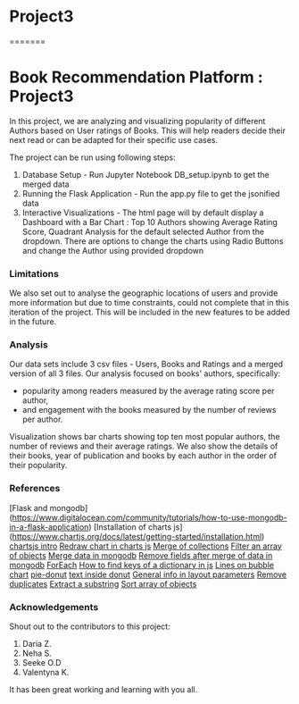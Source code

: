 # Project3
=======
# Book Recommendation Platform : Project3
In this project, we are analyzing and visualizing popularity of different Authors based on User ratings of Books. This will help readers decide their next read or can be adapted for their specific use cases.


The project can be run using following steps:
1. Database Setup - Run Jupyter Notebook DB_setup.ipynb to get the merged data
2. Running the Flask Application - Run the app.py file to get the jsonified data
3. Interactive Visualizations - The html page will by default display a Dashboard with a Bar Chart : Top 10 Authors showing Average Rating Score, Quadrant Analysis for the default selected Author from the dropdown. There are options to change the charts using Radio Buttons and change the Author using provided dropdown


### Limitations
We also set out to analyse the geographic locations of users and provide more information but due to time constraints, could not complete that in this iteration of the project. This will be included in the new features to be added in the future.

### Analysis
Our data sets include 3 csv files - Users, Books and Ratings and a merged version of all 3 files.
Our analysis focused on books' authors, specifically:
- popularity among readers measured by the average rating score per author, 
- and engagement with the books measured by the number of reviews per author. 

Visualization shows bar charts showing top ten most popular authors, the number of reviews and their average ratings. We also show the details of their books, year of publication and books by each author in the order of their popularity.

### References
[Flask and mongodb] (https://www.digitalocean.com/community/tutorials/how-to-use-mongodb-in-a-flask-application)
[Installation of charts js] (https://www.chartjs.org/docs/latest/getting-started/installation.html)
[chartsjs intro](https://www.chartjs.org/docs/latest/getting-started/usage.html)
[Redraw chart in charts js](https://stackoverflow.com/questions/40056555/destroy-chart-js-bar-graph-to-redraw-other-graph-in-same-canvas)
[Merge of collections](https://www.mongodb.com/developer/languages/python/python-quickstart-aggregation/)
[Filter an array of objects](https://builtin.com/software-engineering-perspectives/javascript-filter)
[Merge data in mongodb](https://jira.mongodb.org/browse/SERVER-30812)
[Remove fields after merge of data in mongodb](https://www.mongodb.com/docs/manual/reference/operator/aggregation/unset/)
[ForEach](https://www.w3schools.com/jsref/jsref_foreach.asp)
[How to find keys of a dictionary in js](https://developer.mozilla.org/en-US/docs/Web/JavaScript/Reference/Global_Objects/Object/keys)
[Lines on bubble chart](https://stackoverflow.com/questions/42423167/custom-vertical-line-using-plotly-js)
[pie-donut](https://codepen.io/Shokeen/pen/gxwKKO)
[text inside donut](https://stackoverflow.com/questions/28097184/adding-text-to-the-center-of-a-d3-donut-graph)
[General info in layout parameters](https://plotly.com/javascript/reference/layout/xaxis/)
[Remove duplicates](https://www.geeksforgeeks.org/how-to-remove-duplicate-elements-from-javascript-array/)
[Extract a substring](https://www.w3schools.com/jsref/jsref_substring.asp)
[Sort array of objects](https://www.javascripttutorial.net/array/javascript-sort-an-array-of-objects/)


### Acknowledgements
Shout out to the contributors to this project:
1. Daria Z.
2. Neha S.
3. Seeke O.D
4. Valentyna K.

It has been great working and learning with you all.
 
